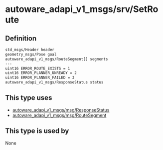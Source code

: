 <!-- This file is generated by a tool. Do not edit directly. -->

# autoware_adapi_v1_msgs/srv/SetRoute

## Definition

```txt
std_msgs/Header header
geometry_msgs/Pose goal
autoware_adapi_v1_msgs/RouteSegment[] segments
---
uint16 ERROR_ROUTE_EXISTS = 1
uint16 ERROR_PLANNER_UNREADY = 2
uint16 ERROR_PLANNER_FAILED = 3
autoware_adapi_v1_msgs/ResponseStatus status
```

## This type uses

- [autoware_adapi_v1_msgs/msg/ResponseStatus](../../autoware_adapi_v1_msgs/msg/response_status.md)
- [autoware_adapi_v1_msgs/msg/RouteSegment](../../autoware_adapi_v1_msgs/msg/route_segment.md)

## This type is used by

None
